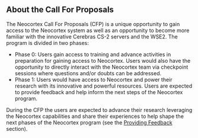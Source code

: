 ## About the Call For Proposals
The Neocortex Call For Proposals (CFP) is a unique opportunity to gain access to the Neocortex system as well as an opportunity to become more familiar with the innovative Cerebras CS-2 servers and the WSE2. The program is divided in two phases:
* Phase 0: Users gain access to training and advance activities in preparation for gaining access to Neocortex. Users would also have the opportunity to directly interact with the Neocortex team via checkpoint sessions where questions and/or doubts can be addressed.
* Phase 1: Users would have access to Neocortex and power their research with its innovative and powerful resources. Users are expected to provide feedback and help inform the next steps of the Neocortex program.

During the CFP the users are expected to advance their research leveraging the Neocortex capabilities and share their experiences to help shape the next phases of the Neocortex program (see the [Providing Feedback](https://www.psc.edu/resources/neocortex/docs/prividing-feedback) section).

